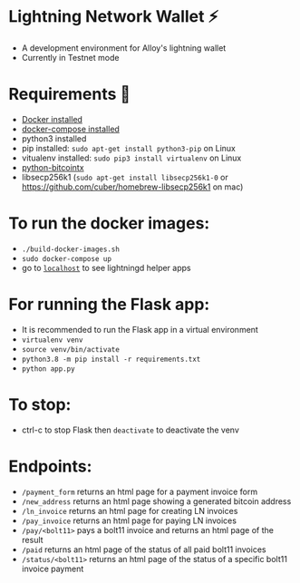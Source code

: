 # Lightning Network Wallet ⚡

* A development environment for Alloy's lightning wallet
* Currently in Testnet mode

# Requirements 🔧

* [Docker installed](https://docs.docker.com/get-docker/)
* [docker-compose installed](https://docs.docker.com/compose/install/)
* python3 installed
* pip installed: `sudo apt-get install python3-pip` on Linux
* vitualenv installed: `sudo pip3 install virtualenv` on Linux
* [python-bitcointx](https://pypi.org/project/python-bitcointx/)
* libsecp256k1 (`sudo apt-get install libsecp256k1-0` or https://github.com/cuber/homebrew-libsecp256k1 on mac)

# To run the docker images:

* `./build-docker-images.sh`
* `sudo docker-compose up`
* go to [`localhost`](http:/localhost) to see lightningd helper apps

# For running the Flask app:

* It is recommended to run the Flask app in a virtual environment
* `virtualenv venv`
* `source venv/bin/activate`
* `python3.8 -m pip install -r requirements.txt`
* `python app.py` 

# To stop:

* ctrl-c to stop Flask then `deactivate` to deactivate the venv


# Endpoints:

* `/payment_form` returns an html page for a payment invoice form
* `/new_address` returns an html page showing a generated bitcoin address
* `/ln_invoice` returns an html page for creating LN invoices
* `/pay_invoice` returns an html page for paying LN invoices
* `/pay/<bolt11>` pays a bolt11 invoice and returns an html page of the result
* `/paid` returns an html page of the status of all paid bolt11 invoices
* `/status/<bolt11>` returns an html page of the status of a specific bolt11 invoice payment


